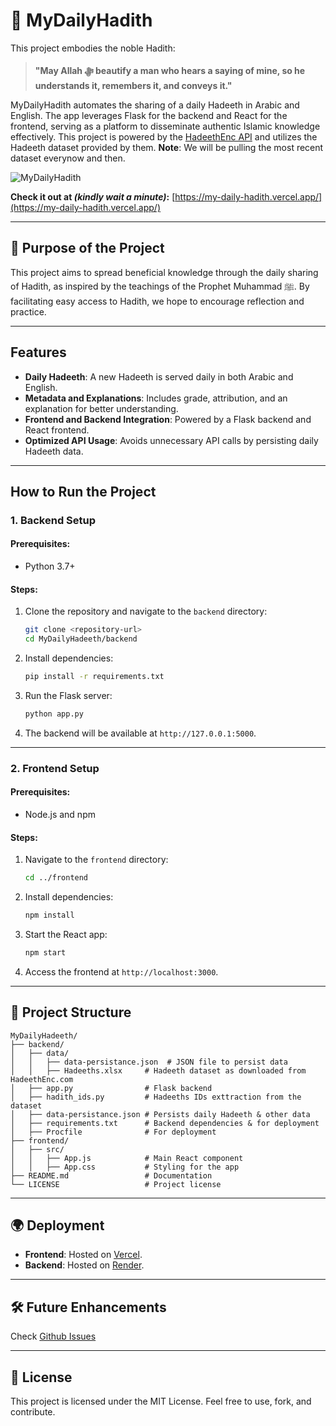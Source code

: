 # 🌟 MyDailyHadith

This project embodies the noble Hadith:

> **"May Allah ﷻ beautify a man who hears a saying of mine, so he understands it, remembers it, and conveys it."**

MyDailyHadith automates the sharing of a daily Hadeeth in Arabic and English. The app leverages Flask for the backend and React for the frontend, serving as a platform to disseminate authentic Islamic knowledge effectively. This project is powered by the [HadeethEnc API](https://hadeethenc.com/en/home) and utilizes the Hadeeth dataset provided by them. **Note**: We will be pulling the most recent dataset everynow and then.

![MyDailyHadith](https://github.com/user-attachments/assets/9ae625bb-8c6b-40a7-b699-05efcd563d9b)

**Check it out at _(kindly wait a minute)_:** [https://my-daily-hadith.vercel.app/](https://my-daily-hadith.vercel.app/)

---

## 🕌 **Purpose of the Project**
This project aims to spread beneficial knowledge through the daily sharing of Hadith, as inspired by the teachings of the Prophet Muhammad ﷺ. By facilitating easy access to Hadith, we hope to encourage reflection and practice.

---

## **Features**
- **Daily Hadeeth**: A new Hadeeth is served daily in both Arabic and English.
- **Metadata and Explanations**: Includes grade, attribution, and an explanation for better understanding.
- **Frontend and Backend Integration**: Powered by a Flask backend and React frontend.
- **Optimized API Usage**: Avoids unnecessary API calls by persisting daily Hadeeth data.

---

## **How to Run the Project**

### **1. Backend Setup**

#### Prerequisites:
- Python 3.7+

#### Steps:
1. Clone the repository and navigate to the `backend` directory:
   ```bash
   git clone <repository-url>
   cd MyDailyHadeeth/backend
   ```
2. Install dependencies:
   ```bash
   pip install -r requirements.txt
   ```
3. Run the Flask server:
   ```bash
   python app.py
   ```
4. The backend will be available at `http://127.0.0.1:5000`.

---

### **2. Frontend Setup**

#### Prerequisites:
- Node.js and npm

#### Steps:
1. Navigate to the `frontend` directory:
   ```bash
   cd ../frontend
   ```
2. Install dependencies:
   ```bash
   npm install
   ```
3. Start the React app:
   ```bash
   npm start
   ```
4. Access the frontend at `http://localhost:3000`.

---

## **📜 Project Structure**
```
MyDailyHadeeth/
├── backend/
│   ├── data/
│   │   ├── data-persistance.json  # JSON file to persist data
│   │   ├── Hadeeths.xlsx     # Hadeeth dataset as downloaded from HadeethEnc.com 
│   ├── app.py                # Flask backend
│   ├── hadith_ids.py         # Hadeeths IDs exttraction from the dataset
│   ├── data-persistance.json # Persists daily Hadeeth & other data
│   ├── requirements.txt      # Backend dependencies & for deployment
│   ├── Procfile              # For deployment
├── frontend/
│   ├── src/
│   │   ├── App.js            # Main React component
│   │   ├── App.css           # Styling for the app
├── README.md                 # Documentation
└── LICENSE                   # Project license
```

---

## **🌍 Deployment**
- **Frontend**: Hosted on [Vercel](https://vercel.com/).
- **Backend**: Hosted on [Render](https://render.com/).

---

## **🛠️ Future Enhancements**
Check [Github Issues](https://github.com/AhmedAlRawi0/MyDailyHadith/issues)

---

## **🔗 License**
This project is licensed under the MIT License. Feel free to use, fork, and contribute.
